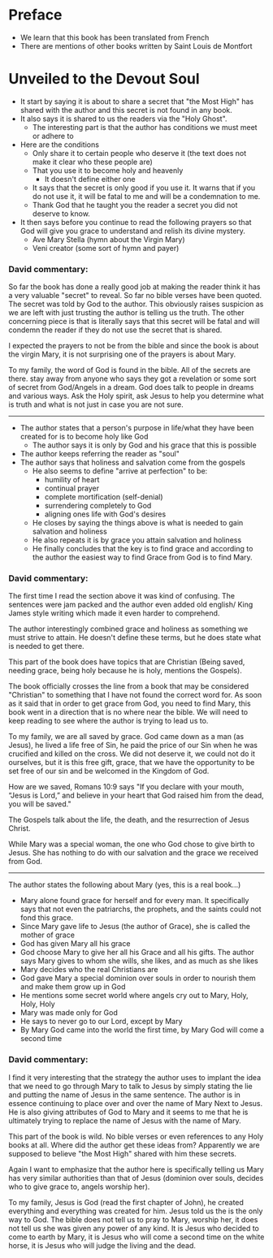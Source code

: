 # Preface
- We learn that this book has been translated from French
- There are mentions of other books written by Saint Louis de Montfort

# Unveiled to the Devout Soul
- It start by saying it is about to share a secret that "the Most High" has shared with the author and this secret is not found in any book. 
- It also says it is shared to us the readers via the "Holy Ghost". 
	- The interesting part is that the author has conditions we must meet or adhere to
- Here are the conditions
	- Only share it to certain people who deserve it (the text does not make it clear who these people are)
	- That you use it to become holy and heavenly
		- It doesn't define either one
	- It says that the secret is only good if you use it. It warns that if you do not use it, it will be fatal to me and will be a condemnation to me.
	- Thank God that he taught you the reader a secret you did not deserve to know.
- It then says before you continue to read the following prayers so that God will give you grace to understand and relish its divine mystery.
	- Ave Mary Stella (hymn about the Virgin Mary)
	- Veni creator (some sort of hymn and payer)

### David commentary:
So far the book has done a really good job at making the reader think it has a very valuable "secret" to reveal. So far no bible verses have been quoted. The secret was told by God to the author. This obviously raises suspicion as we are left with just trusting the author is telling us the truth. The other concerning piece is that is literally says that this secret will be fatal and will condemn the reader if they do not use the secret that is shared.

I expected the prayers to not be from the bible and since the book is about the virgin Mary, it is not surprising one of the prayers is about Mary.

To my family, the word of God is found in the bible. All of the secrets are there. stay away from anyone who says they got a revelation or some sort of secret from God/Angels in a dream. God does talk to people in dreams and various ways. Ask the Holy spirit, ask Jesus to help you determine what is truth and what is not just in case you are not sure.

---

- The author states that a person's purpose in life/what they have been created for is to become holy like God
	- The author says it is only by God and his grace that this is possible
- The author keeps referring the reader as "soul"
- The author says that holiness and salvation come from the gospels
	- He also seems to define "arrive at perfection" to be:
		- humility of heart
		- continual prayer
		- complete mortification (self-denial)
		- surrendering completely to God
		- aligning ones life with God's desires
	- He closes by saying the things above is what is needed to gain salvation and holiness
	- He also repeats it is by grace you attain salvation and holiness
	- He finally concludes that the key is to find grace and according to the author the easiest way to find Grace from God is to find Mary.

### David commentary:
The first time I read the section above it was kind of confusing. The sentences were jam packed and the author even added old english/ King James style writing which made it even harder to comprehend. 

The author interestingly combined grace and holiness as something we must strive to attain. He doesn't define these terms, but he does state what is needed to get there. 

This part of the book does have topics that are Christian (Being saved, needing grace, being holy because he is holy, mentions the Gospels).

The book officially crosses the line from a book that may be considered "Christian" to something that I have not found the correct word for. As soon as it said that in order to get grace from God, you need to find Mary, this book went in a direction that is no where near the bible. We will need to keep reading to see where the author is trying to lead us to.

To my family, we are all saved by grace. God came down as a man (as Jesus), he lived a life free of Sin, he paid the price of our Sin when he was crucified and killed on the cross. We did not deserve it, we could not do it ourselves, but it is this free gift, grace, that we have the opportunity to be set free of our sin and be welcomed in the Kingdom of God.

How are we saved, Romans 10:9 says "If you declare with your mouth, “Jesus is Lord,” and believe in your heart that God raised him from the dead, you will be saved."

The Gospels talk about the life, the death, and the resurrection of Jesus Christ.

While Mary was a special woman, the one who God chose to give birth to Jesus. She has nothing to do with our salvation and the grace we received from God. 

---

The author states the following about Mary (yes, this is a real book...)
- Mary alone found grace for herself and for every man. It specifically says that not even the patriarchs, the prophets, and the saints could not fond this grace.
- Since Mary gave life to Jesus (the author of Grace), she is called the mother of grace
- God has given Mary all his grace
- God choose Mary to give her all his Grace and all his gifts. The author says Mary gives to whom she wills, she likes, and as much as she likes
- Mary decides who the real Christians are
- God gave Mary a special dominion over souls in order to nourish them and make them grow up in God
- He mentions some secret world where angels cry out to Mary, Holy, Holy, Holy
- Mary was made only for God
- He says to never go to our Lord, except by Mary
- By Mary God came into the world the first time, by Mary God will come a second time


### David commentary:
I find it very interesting that the strategy the author uses to implant the idea that we need to go through Mary to talk to Jesus by simply stating the lie and putting the name of Jesus in the same sentence. The author is in essence continuing to place over and over the name of Mary Next to Jesus. He is also giving attributes of God to Mary and it seems to me that he is ultimately trying to replace the name of Jesus with the name of Mary.

This part of the book is wild. No bible verses or even references to any Holy books at all. Where did the author get these ideas from? Apparently we are supposed to believe "the Most High" shared with him these secrets.

Again I want to emphasize that the author here is specifically telling us Mary has very similar authorities than that of Jesus (dominion over souls, decides who to give grace to, angels worship her).

To my family, Jesus is God (read the first chapter of John), he created everything and everything was created for him. Jesus told us the is the only way to God. The bible does not tell us to pray to Mary, worship her, it does not tell us she was given any power of any kind. It is Jesus who decided to come to earth by Mary, it is Jesus who will come a second time on the white horse, it is Jesus who will judge the living and the dead.

